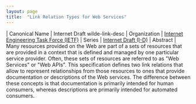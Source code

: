```yaml
---
layout: page
title:  "Link Relation Types for Web Services"
---
```


| Canonical Name | Internet Draft wilde-link-desc
| Organization | [Internet Engineering Task Force (IETF)](..)
| Series | [Internet Draft (I-D)](..)
| Abstract | Many resources provided on the Web are part of a sets of resources that are provided in a context that is defined and managed by one particular service provider. Often, these sets of resources are referred to as "Web Services" or "Web APIs". This specification defines two link relations that allow to represent relationships from those resources to ones that provide documentation or descriptions of the Web services. The difference between these concepts is that documentation is primarily intended for human consumers, whereas descriptions are primarily intended for automated consumers.